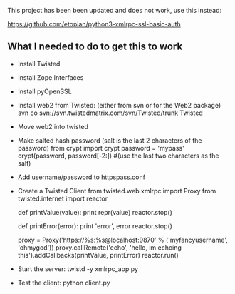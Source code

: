 This project has been been updated and does not work, use this instead:

https://github.com/etopian/python3-xmlrpc-ssl-basic-auth


What I needed to do to get this to work
---------------------------------------

* Install Twisted
* Install Zope Interfaces
* Install pyOpenSSL
* Install web2 from Twisted: (either from svn or for the Web2 package)
	svn co svn://svn.twistedmatrix.com/svn/Twisted/trunk Twisted
* Move web2 into twisted
* Make salted hash password (salt is the last 2 characters of the password)
	 from crypt import crypt
	 password = 'mypass'
	 crypt(password, password[-2:]) #(use the last two characters as the salt)
* Add username/password to httpspass.conf
* Create a Twisted Client
    from twisted.web.xmlrpc import Proxy
    from twisted.internet import reactor

    def printValue(value):
        print repr(value)
        reactor.stop()

    def printError(error):
        print 'error', error
        reactor.stop()

    proxy = Proxy('https://%s:%s@localhost:9870' % ('myfancyusername', 'ohmygod'))
    proxy.callRemote('echo', 'hello, im echoing this').addCallbacks(printValue, printError)
    reactor.run()
* Start the server:
	twistd -y xmlrpc_app.py
* Test the client:
	python client.py
